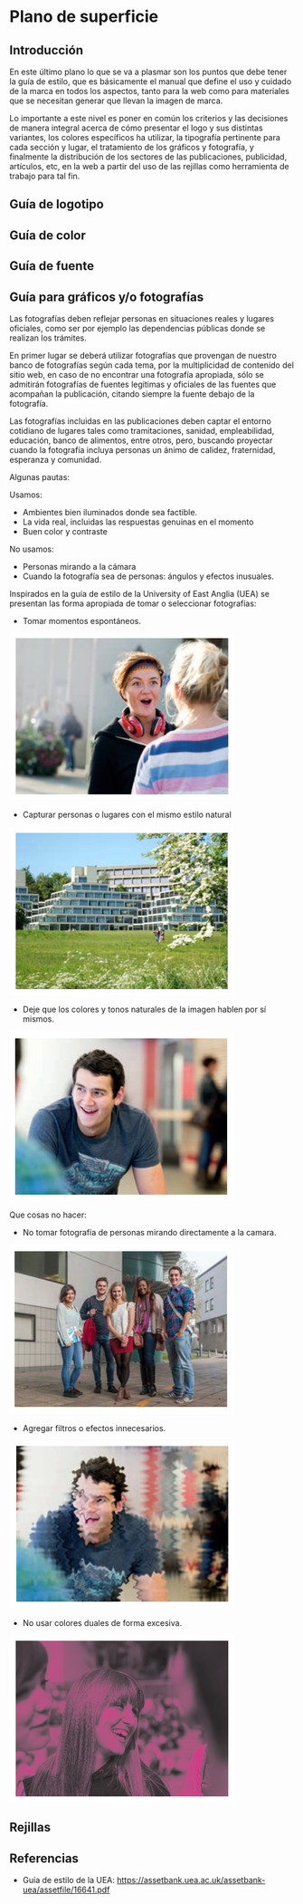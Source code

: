 # Plano de superficie

## Introducción

En este último plano lo que se va a plasmar son los puntos que debe tener la guía de estilo, que es básicamente el manual que define el uso y cuidado de la marca en todos los aspectos, tanto para la web como para materiales que se necesitan generar que llevan la imagen de marca.

Lo importante a este nivel es poner en común los criterios y las decisiones de manera integral acerca de cómo presentar el logo y sus distintas variantes, los colores específicos ha utilizar, la tipografía pertinente para cada sección y lugar, el tratamiento de los gráficos y fotografía, y finalmente la distribución de los sectores de las publicaciones, publicidad, artículos, etc, en la web a partir del uso de las rejillas como herramienta de trabajo para tal fin.


## Guía de logotipo 

## Guía de color 

## Guía de fuente 

## Guía para gráficos y/o fotografías

Las fotografías deben reflejar personas en situaciones reales y lugares oficiales, como ser por ejemplo las dependencias públicas donde se realizan los trámites. 

En primer lugar se deberá utilizar fotografías que provengan de nuestro banco de fotografías según cada tema, por la multiplicidad de contenido del sitio web, en caso de no encontrar una fotografía apropiada, sólo se admitirán fotografías de fuentes legítimas y oficiales de las fuentes que acompañan la publicación, citando siempre la fuente debajo de la fotografía.

Las fotografías incluidas en las publicaciones deben captar el entorno cotidiano de lugares tales como tramitaciones, sanidad, empleabilidad, educación, banco de alimentos, entre otros, pero, buscando proyectar cuando la fotografía incluya personas un ánimo de calidez, fraternidad, esperanza y comunidad.

Algunas pautas:
 
 Usamos:
  
  - Ambientes bien iluminados donde sea factible.
  - La vida real, incluidas las respuestas genuinas en el momento
  - Buen color y contraste

 No usamos:
  
  - Personas mirando a la cámara
  - Cuando la fotografía sea de personas: ángulos y efectos inusuales.

Inspirados en la guía de estilo de la University of East Anglia (UEA) se presentan las forma apropiada de tomar o seleccionar fotografías:

- Tomar momentos espontáneos.

 ![Momentos espontáneos](https://github.com/DeustoPWEB2018/proyectoweb-migraciones/blob/8a46e48acd3215e3c35fe5196f452beba3133abd/5-superficie/Imagenes/momentos_espontaneos.png)

- Capturar personas o lugares con el mismo estilo natural

 ![Estilo natural](https://github.com/DeustoPWEB2018/proyectoweb-migraciones/blob/8a46e48acd3215e3c35fe5196f452beba3133abd/5-superficie/Imagenes/estilo_natural.png)

- Deje que los colores y tonos naturales de la imagen hablen por sí mismos.

 ![Tonos naturales](https://github.com/DeustoPWEB2018/proyectoweb-migraciones/blob/8a46e48acd3215e3c35fe5196f452beba3133abd/5-superficie/Imagenes/colores_y_tonos_naturales.png)

Que cosas no hacer:
 
- No tomar fotografía de personas mirando directamente a la camara.

 ![Sin mirar directamente a la camara](https://github.com/DeustoPWEB2018/proyectoweb-migraciones/blob/8a46e48acd3215e3c35fe5196f452beba3133abd/5-superficie/Imagenes/sin_mirar_camara.png)

- Agregar filtros o efectos innecesarios.

 ![Sin filtros innecesarios](https://github.com/DeustoPWEB2018/proyectoweb-migraciones/blob/8a46e48acd3215e3c35fe5196f452beba3133abd/5-superficie/Imagenes/no_usar_filtros.png)

- No usar colores duales de forma excesiva.

 ![No usar colores duales de forma excesiva](https://github.com/DeustoPWEB2018/proyectoweb-migraciones/blob/8a46e48acd3215e3c35fe5196f452beba3133abd/5-superficie/Imagenes/No_colores_duales.png)

## Rejillas

## Referencias

 - Guía de estilo de la UEA: https://assetbank.uea.ac.uk/assetbank-uea/assetfile/16641.pdf 